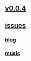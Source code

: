 ## [v0.0.4](https://github.com/littleflute/blcd201901/edit/master/readme.md)
## [issues](issues)
### [blog](https://littleflute.github.io/blog)
### [music](https://littleflute.github.io/music)
